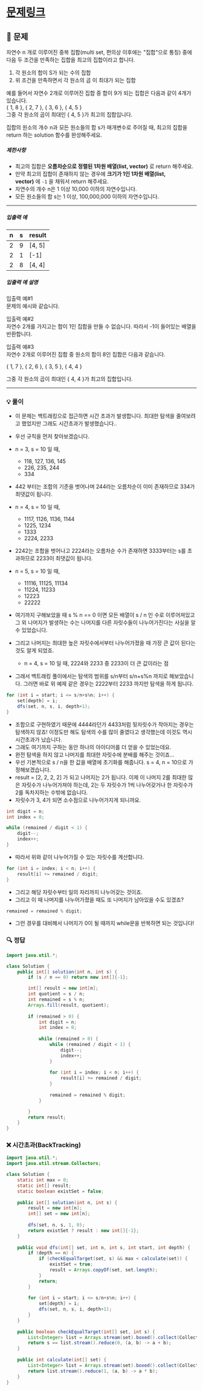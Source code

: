 # [문제링크](https://school.programmers.co.kr/learn/courses/30/lessons/12938)

## 📝 문제

자연수 n 개로 이루어진 중복 집합(multi set, 편의상 이후에는 "집합"으로 통칭) 중에 다음 두 조건을 만족하는 집합을 최고의 집합이라고 합니다.

1. 각 원소의 합이 S가 되는 수의 집합
2. 위 조건을 만족하면서 각 원소의 곱 이 최대가 되는 집합

예를 들어서 자연수 2개로 이루어진 집합 중 합이 9가 되는 집합은 다음과 같이 4개가 있습니다.  
{ 1, 8 }, { 2, 7 }, { 3, 6 }, { 4, 5 }  
그중 각 원소의 곱이 최대인 { 4, 5 }가 최고의 집합입니다.

집합의 원소의 개수 n과 모든 원소들의 합 s가 매개변수로 주어질 때, 최고의 집합을 return 하는 solution 함수를 완성해주세요.

##### 제한사항

- 최고의 집합은 **오름차순으로 정렬된 1차원 배열(list, vector)** 로 return 해주세요.
- 만약 최고의 집합이 존재하지 않는 경우에 **크기가 1인 1차원 배열(list, vector)** 에 `-1` 을 채워서 return 해주세요.
- 자연수의 개수 n은 1 이상 10,000 이하의 자연수입니다.
- 모든 원소들의 합 s는 1 이상, 100,000,000 이하의 자연수입니다.

---

##### 입출력 예

|n|s|result|
|---|---|---|
|2|9|[4, 5]|
|2|1|[-1]|
|2|8|[4, 4]|

##### 입출력 예 설명

입출력 예#1  
문제의 예시와 같습니다.

입출력 예#2  
자연수 2개를 가지고는 합이 1인 집합을 만들 수 없습니다. 따라서 -1이 들어있는 배열을 반환합니다.

입출력 예#3  
자연수 2개로 이루어진 집합 중 원소의 합이 8인 집합은 다음과 같습니다.

{ 1, 7 }, { 2, 6 }, { 3, 5 }, { 4, 4 }

그중 각 원소의 곱이 최대인 { 4, 4 }가 최고의 집합입니다.

---

### 💡 풀이

- 이 문제는 백트래킹으로 접근하면 시간 초과가 발생합니다. 최대한 탐색을 줄여보려고 했었지만 그래도 시간초과가 발생했습니다..
- 우선 규칙을 먼저 찾아보겠습니다.
- n = 3, s = 10 일 때,
	- 118, 127, 136, 145
	- 226, 235, 244
	- 334
- 442 부터는 조합의 기준을 벗어나며 244라는 오름차순이 이미 존재하므로 334가 최댓값이 됩니다.

- n = 4, s = 10 일 때,
	- 1117, 1126, 1136, 1144
	- 1225, 1234
	- 1333
	- 2224, 2233
- 2242는 조합을 벗어나고 2224라는 오름차순 수가 존재하면 3333부터는 s를 초과하므로 2233이 최댓값이 됩니다.

- n = 5, s = 10 일 때,
	- 11116, 11125, 11134
	- 11224, 11233
	- 12223
	- 22222
- 여기까지 구해보았을 때 s % n == 0 이면 모든 배열이 s / n 인 수로 이루어져있고 그 외 나머지가 발생하는 수는 나머지를 다른 자릿수들이 나누어가진다는 사실을 알 수 있었습니다.
- 그리고 나머지는 최대한 높은 자릿수에서부터 나누어가졌을 때 가장 큰 값이 된다는 것도 알게 되었죠.
	- n = 4, s = 10 일 때, 2224와 2233 중 2233이 더 큰 값이라는 점
- 그래서 백트래킹 풀이에서는 탐색의 범위를 s/n부터 s/n+s%n 까지로 해보았습니다. 그러면 바로 위 예제 같은 경우는 2222부터 2233 까지만 탐색을 하게 됩니다.

```java
for (int i = start; i <= s/n+s%n; i++) {
	set[depth] = i;
	dfs(set, n, s, i, depth+1);
}
```

- 조합으로 구현하였기 때문에 4444라던가 4433처럼 뒷자릿수가 작아지는 경우는 탐색하지 않죠! 이정도만 해도 탐색의 수를 많이 줄였다고 생각했는데 이것도 역시 시간초과가 났습니다.
- 그래도 여기까지 구하는 동안 하나의 아이디어를 더 얻을 수 있었는데요.
- 완전 탐색을 하지 않고 나머지를 최대한 자릿수에 분배를 해주는 것이죠...
- 우선 기본적으로 s / n을 한 값을 배열에 초기화를 해줍니다. s = 4, n = 10으로 가정해보겠습니다.
- result = \[2, 2, 2, 2\] 가 되고 나머지는 2가 됩니다. 이제 이 나머지 2를 최대한 많은 자릿수가 나누어가져야 하는데, 2는 두 자릿수가 1씩 나누어갖거나 한 자릿수가 2를 독차지하는 수밖에 없습니다.
- 자릿수가 3, 4가 되면 소수점으로 나누어가지게 되니까요.

```java
int digit = n;
int index = 0;

while (remained / digit < 1) {
	digit--;
	index++;
}
```

- 따라서 위와 같이 나누어가질 수 있는 자릿수를 계산합니다.

```java
for (int i = index; i < n; i++) {
	result[i] += remained / digit;
}
```

- 그리고 해당 자릿수부터 일의 자리까지 나누어갖는 것이죠.
- 그리고 이 때 나머지를 나누어가졌을 때도 또 나머지가 남아있을 수도 있겠죠?

```java
remained = remained % digit;
```

- 그런 경우를 대비해서 나머지가 0이 될 때까지 while문을 반복하면 되는 것입니다!

### 🔍 정답

```java
import java.util.*;

class Solution {
    public int[] solution(int n, int s) {
        if (s / n == 0) return new int[]{-1};

        int[] result = new int[n];
        int quotient = s / n;
        int remained = s % n;
        Arrays.fill(result, quotient);
        
        if (remained > 0) { 
            int digit = n;
            int index = 0;
            
            while (remained > 0) {
                while (remained / digit < 1) {
                    digit--;
                    index++;
                }
  
                for (int i = index; i < n; i++) {
                    result[i] += remained / digit;
                }
                
                remained = remained % digit;
            }

        }
        return result;
    }
}
```


### ❌ 시간초과(BackTracking)

```java
import java.util.*;
import java.util.stream.Collectors;

class Solution {
    static int max = 0;
    static int[] result;
    static boolean existSet = false;
    
    public int[] solution(int n, int s) {
        result = new int[n];
        int[] set = new int[n];
        
        dfs(set, n, s, 1, 0);
        return existSet ? result : new int[]{-1};
    }
    
    public void dfs(int[] set, int n, int s, int start, int depth) {
        if (depth == n) {
            if (checkEqualTarget(set, s) && max < calculate(set)) {
                existSet = true;
                result = Arrays.copyOf(set, set.length);
            }
            return;
        }
        
        for (int i = start; i <= s/n+s%n; i++) {
            set[depth] = i;
            dfs(set, n, s, i, depth+1);
        }
    }
    
    public boolean checkEqualTarget(int[] set, int s) {
        List<Integer> list = Arrays.stream(set).boxed().collect(Collectors.toList());
        return s == list.stream().reduce(0, (a, b) -> a + b);
    }
    
    public int calculate(int[] set) {
        List<Integer> list = Arrays.stream(set).boxed().collect(Collectors.toList());
        return list.stream().reduce(1, (a, b) -> a * b);
    }
}
```